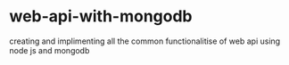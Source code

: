 # web-api-with-mongodb
creating and implimenting all the common functionalitise of web api using node js and mongodb
